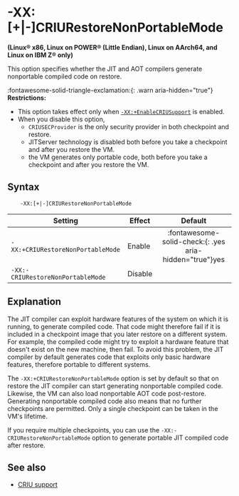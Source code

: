 <!--
* Copyright (c) 2017, 2024 IBM Corp. and others
*
* This program and the accompanying materials are made
* available under the terms of the Eclipse Public License 2.0
* which accompanies this distribution and is available at
* https://www.eclipse.org/legal/epl-2.0/ or the Apache
* License, Version 2.0 which accompanies this distribution and
* is available at https://www.apache.org/licenses/LICENSE-2.0.
*
* This Source Code may also be made available under the
* following Secondary Licenses when the conditions for such
* availability set forth in the Eclipse Public License, v. 2.0
* are satisfied: GNU General Public License, version 2 with
* the GNU Classpath Exception [1] and GNU General Public
* License, version 2 with the OpenJDK Assembly Exception [2].
*
* [1] https://www.gnu.org/software/classpath/license.html
* [2] https://openjdk.org/legal/assembly-exception.html
*
* SPDX-License-Identifier: EPL-2.0 OR Apache-2.0 OR GPL-2.0-only WITH Classpath-exception-2.0 OR GPL-2.0-only WITH OpenJDK-assembly-exception-1.0
-->

# -XX:\[+|-\]CRIURestoreNonPortableMode

**(Linux&reg; x86, Linux on POWER&reg; (Little Endian), Linux on AArch64, and Linux on IBM Z&reg; only)**

This option specifies whether the JIT and AOT compilers generate nonportable compiled code on restore.

:fontawesome-solid-triangle-exclamation:{: .warn aria-hidden="true"} **Restrictions:**

- This option takes effect only when [`-XX:+EnableCRIUSupport`](xxenablecriusupport.md) is enabled.
- When you disable this option,
    - `CRIUSECProvider` is the only security provider in both checkpoint and restore.
    - JITServer technology is disabled both before you take a checkpoint and after you restore the VM.
    - the VM generates only portable code, both before you take a checkpoint and after you restore the VM.


## Syntax

        -XX:[+|-]CRIURestoreNonPortableMode

| Setting               | Effect  | Default                                                                            |
|-----------------------|---------|:----------------------------------------------------------------------------------:|
| `-XX:+CRIURestoreNonPortableMode` | Enable  | :fontawesome-solid-check:{: .yes aria-hidden="true"}<span class="sr-only">yes</span>    |
| `-XX:-CRIURestoreNonPortableMode` | Disable |                                                                                 |


## Explanation

The JIT compiler can exploit hardware features of the system on which it is running, to generate compiled code. That code might therefore fail if it is included in a checkpoint image that you later restore on a different system. For example, the compiled code might try to exploit a hardware feature that doesn't exist on the new machine, then fail. To avoid this problem, the JIT compiler by default generates code that exploits only basic hardware features, therefore portable to different systems.

The `-XX:+CRIURestoreNonPortableMode` option is set by default so that on restore the JIT compiler can start generating nonportable compiled code. Likewise, the VM can also load nonportable AOT code post-restore. Generating nonportable compiled code also means that no further checkpoints are permitted. Only a single checkpoint can be taken in the VM's lifetime.

If you require multiple checkpoints, you can use the `-XX:-CRIURestoreNonPortableMode` option to generate portable JIT compiled code after restore.

## See also

- [CRIU support](criusupport.md)

<!-- ==== END OF TOPIC ==== xxcriurestorenonportablemode.md ==== -->
